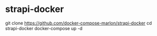# strapi-docker
git clone https://github.com/docker-compose-marlon/strapi-docker
cd strapi-docker
docker-compose up -d
